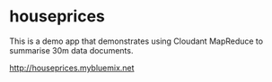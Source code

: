 # houseprices

This is a demo app that demonstrates using Cloudant MapReduce to summarise 30m data documents.

<http://houseprices.mybluemix.net>
